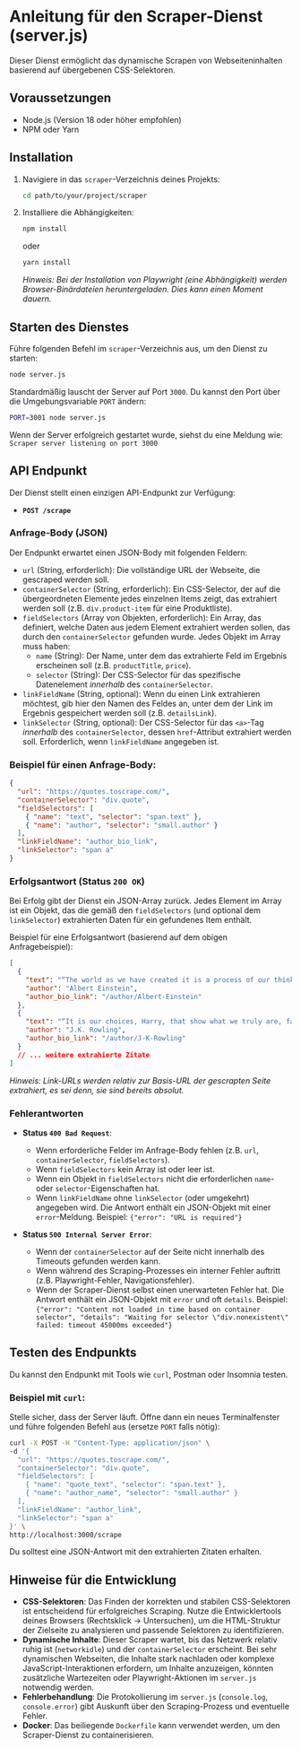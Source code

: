 # Anleitung für den Scraper-Dienst (server.js)

Dieser Dienst ermöglicht das dynamische Scrapen von Webseiteninhalten basierend auf übergebenen CSS-Selektoren.

## Voraussetzungen

- Node.js (Version 18 oder höher empfohlen)
- NPM oder Yarn

## Installation

1.  Navigiere in das `scraper`-Verzeichnis deines Projekts:
    ```bash
    cd path/to/your/project/scraper
    ```
2.  Installiere die Abhängigkeiten:
    ```bash
    npm install
    ```
    oder
    ```bash
    yarn install
    ```
    _Hinweis: Bei der Installation von Playwright (eine Abhängigkeit) werden Browser-Binärdateien heruntergeladen. Dies kann einen Moment dauern._

## Starten des Dienstes

Führe folgenden Befehl im `scraper`-Verzeichnis aus, um den Dienst zu starten:

```bash
node server.js
```

Standardmäßig lauscht der Server auf Port `3000`. Du kannst den Port über die Umgebungsvariable `PORT` ändern:

```bash
PORT=3001 node server.js
```

Wenn der Server erfolgreich gestartet wurde, siehst du eine Meldung wie:
`Scraper server listening on port 3000`

## API Endpunkt

Der Dienst stellt einen einzigen API-Endpunkt zur Verfügung:

- **`POST /scrape`**

### Anfrage-Body (JSON)

Der Endpunkt erwartet einen JSON-Body mit folgenden Feldern:

- `url` (String, erforderlich): Die vollständige URL der Webseite, die gescraped werden soll.
- `containerSelector` (String, erforderlich): Ein CSS-Selector, der auf die übergeordneten Elemente jedes einzelnen Items zeigt, das extrahiert werden soll (z.B. `div.product-item` für eine Produktliste).
- `fieldSelectors` (Array von Objekten, erforderlich): Ein Array, das definiert, welche Daten aus jedem Element extrahiert werden sollen, das durch den `containerSelector` gefunden wurde. Jedes Objekt im Array muss haben:
  - `name` (String): Der Name, unter dem das extrahierte Feld im Ergebnis erscheinen soll (z.B. `productTitle`, `price`).
  - `selector` (String): Der CSS-Selector für das spezifische Datenelement _innerhalb_ des `containerSelector`.
- `linkFieldName` (String, optional): Wenn du einen Link extrahieren möchtest, gib hier den Namen des Feldes an, unter dem der Link im Ergebnis gespeichert werden soll (z.B. `detailsLink`).
- `linkSelector` (String, optional): Der CSS-Selector für das `<a>`-Tag _innerhalb_ des `containerSelector`, dessen `href`-Attribut extrahiert werden soll. Erforderlich, wenn `linkFieldName` angegeben ist.

### Beispiel für einen Anfrage-Body:

```json
{
  "url": "https://quotes.toscrape.com/",
  "containerSelector": "div.quote",
  "fieldSelectors": [
    { "name": "text", "selector": "span.text" },
    { "name": "author", "selector": "small.author" }
  ],
  "linkFieldName": "author_bio_link",
  "linkSelector": "span a"
}
```

### Erfolgsantwort (Status `200 OK`)

Bei Erfolg gibt der Dienst ein JSON-Array zurück. Jedes Element im Array ist ein Objekt, das die gemäß den `fieldSelectors` (und optional dem `linkSelector`) extrahierten Daten für ein gefundenes Item enthält.

Beispiel für eine Erfolgsantwort (basierend auf dem obigen Anfragebeispiel):

```json
[
  {
    "text": "“The world as we have created it is a process of our thinking. It cannot be changed without changing our thinking.”",
    "author": "Albert Einstein",
    "author_bio_link": "/author/Albert-Einstein"
  },
  {
    "text": "“It is our choices, Harry, that show what we truly are, far more than our abilities.”",
    "author": "J.K. Rowling",
    "author_bio_link": "/author/J-K-Rowling"
  }
  // ... weitere extrahierte Zitate
]
```

_Hinweis: Link-URLs werden relativ zur Basis-URL der gescrapten Seite extrahiert, es sei denn, sie sind bereits absolut._

### Fehlerantworten

- **Status `400 Bad Request`**:

  - Wenn erforderliche Felder im Anfrage-Body fehlen (z.B. `url`, `containerSelector`, `fieldSelectors`).
  - Wenn `fieldSelectors` kein Array ist oder leer ist.
  - Wenn ein Objekt in `fieldSelectors` nicht die erforderlichen `name`- oder `selector`-Eigenschaften hat.
  - Wenn `linkFieldName` ohne `linkSelector` (oder umgekehrt) angegeben wird.
    Die Antwort enthält ein JSON-Objekt mit einer `error`-Meldung.
    Beispiel: `{"error": "URL is required"}`

- **Status `500 Internal Server Error`**:
  - Wenn der `containerSelector` auf der Seite nicht innerhalb des Timeouts gefunden werden kann.
  - Wenn während des Scraping-Prozesses ein interner Fehler auftritt (z.B. Playwright-Fehler, Navigationsfehler).
  - Wenn der Scraper-Dienst selbst einen unerwarteten Fehler hat.
    Die Antwort enthält ein JSON-Objekt mit `error` und oft `details`.
    Beispiel: `{"error": "Content not loaded in time based on container selector", "details": "Waiting for selector \"div.nonexistent\" failed: timeout 45000ms exceeded"}`

## Testen des Endpunkts

Du kannst den Endpunkt mit Tools wie `curl`, Postman oder Insomnia testen.

### Beispiel mit `curl`:

Stelle sicher, dass der Server läuft. Öffne dann ein neues Terminalfenster und führe folgenden Befehl aus (ersetze `PORT` falls nötig):

```bash
curl -X POST -H "Content-Type: application/json" \
-d '{
  "url": "https://quotes.toscrape.com/",
  "containerSelector": "div.quote",
  "fieldSelectors": [
    { "name": "quote_text", "selector": "span.text" },
    { "name": "author_name", "selector": "small.author" }
  ],
  "linkFieldName": "author_link",
  "linkSelector": "span a"
}' \
http://localhost:3000/scrape
```

Du solltest eine JSON-Antwort mit den extrahierten Zitaten erhalten.

## Hinweise für die Entwicklung

- **CSS-Selektoren**: Das Finden der korrekten und stabilen CSS-Selektoren ist entscheidend für erfolgreiches Scraping. Nutze die Entwicklertools deines Browsers (Rechtsklick -> Untersuchen), um die HTML-Struktur der Zielseite zu analysieren und passende Selektoren zu identifizieren.
- **Dynamische Inhalte**: Dieser Scraper wartet, bis das Netzwerk relativ ruhig ist (`networkidle`) und der `containerSelector` erscheint. Bei sehr dynamischen Webseiten, die Inhalte stark nachladen oder komplexe JavaScript-Interaktionen erfordern, um Inhalte anzuzeigen, könnten zusätzliche Wartezeiten oder Playwright-Aktionen im `server.js` notwendig werden.
- **Fehlerbehandlung**: Die Protokollierung im `server.js` (`console.log`, `console.error`) gibt Auskunft über den Scraping-Prozess und eventuelle Fehler.
- **Docker**: Das beiliegende `Dockerfile` kann verwendet werden, um den Scraper-Dienst zu containerisieren.
